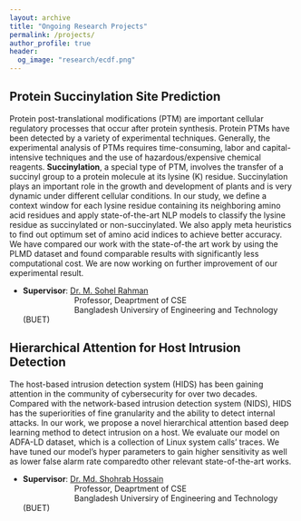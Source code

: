 ```yaml
---
layout: archive
title: "Ongoing Research Projects"
permalink: /projects/
author_profile: true
header:
  og_image: "research/ecdf.png"
---
```

Protein Succinylation Site Prediction
--------
Protein post-translational modifications (PTM) are important cellular regulatory processes that occur after protein synthesis. Protein PTMs have been detected by a variety of experimental techniques. Generally, the experimental analysis of PTMs requires time-consuming, labor and capital-intensive techniques and the use of hazardous/expensive chemical reagents. <b>Succinylation</b>, a special type of PTM, involves the transfer of a succinyl group to a protein molecule at its lysine (K) residue. Succinylation plays an important role in the growth and development of plants and is very dynamic under different cellular conditions. In our study, we define a context window for each lysine residue containing its neighboring amino acid residues and apply state-of-the-art NLP models to classify the lysine residue as succinylated or non-succinylated. We also apply meta heuristics to find out optimum set of amino acid indices to achieve better accuracy. We have compared our work with the state-of-the art work by using the PLMD dataset and found comparable results with significantly less computational cost. We are now working on further improvement of our experimental result.<br/>
- __Supervisor__: [Dr. M. Sohel Rahman](http://msrahman.buet.ac.bd/)<br/>
&nbsp;&nbsp;&nbsp;&nbsp;&nbsp;&nbsp;&nbsp;&nbsp;&nbsp;&nbsp;&nbsp;&nbsp;&nbsp;&nbsp;&nbsp;&nbsp;&nbsp;&nbsp;&nbsp;&nbsp;&nbsp;&nbsp;  Professor, Deaprtment of CSE<br/>
&nbsp;&nbsp;&nbsp;&nbsp;&nbsp;&nbsp;&nbsp;&nbsp;&nbsp;&nbsp;&nbsp;&nbsp;&nbsp;&nbsp;&nbsp;&nbsp;&nbsp;&nbsp;&nbsp;&nbsp;&nbsp;&nbsp;  Bangladesh Universiry of Engineering and Technology (BUET)<br/>


Hierarchical Attention for Host Intrusion Detection
--------
The host-based intrusion detection system (HIDS) has been gaining attention in the community of cybersecurity for over two decades. Compared with the network-based intrusion detection system (NIDS), HIDS has the superiorities of fine granularity and the ability to detect internal attacks. In our work, we propose a novel hierarchical attention based deep learning method to detect intrusion on a host. We evaluate our model on ADFA-LD dataset, which is a collection of Linux system calls’ traces. We have tuned our model’s hyper parameters to gain higher sensitivity as well as lower false alarm rate comparedto other relevant state-of-the-art works.<br/>
- __Supervisor__: [Dr. Md. Shohrab Hossain](https://scholar.google.com/citations?user=y89HApwAAAAJ&hl=en)<br/>
&nbsp;&nbsp;&nbsp;&nbsp;&nbsp;&nbsp;&nbsp;&nbsp;&nbsp;&nbsp;&nbsp;&nbsp;&nbsp;&nbsp;&nbsp;&nbsp;&nbsp;&nbsp;&nbsp;&nbsp;&nbsp;&nbsp;  Professor, Deaprtment of CSE<br/>
&nbsp;&nbsp;&nbsp;&nbsp;&nbsp;&nbsp;&nbsp;&nbsp;&nbsp;&nbsp;&nbsp;&nbsp;&nbsp;&nbsp;&nbsp;&nbsp;&nbsp;&nbsp;&nbsp;&nbsp;&nbsp;&nbsp;  Bangladesh Universiry of Engineering and Technology (BUET)<br/>
<!-- - __Co Authors__: 
    1. [Md. Shehab Sarar Ahmed](https://cse.buet.ac.bd/faculty/facdetail.php?id=shehab), Lecturer, CSE, Bangladesh Universiry of Engineering and Technology (BUET)
- __Status__: Preprint -->